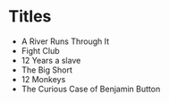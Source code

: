# Titles

* A River Runs Through It
* Fight Club
* 12 Years a slave
* The Big Short
* 12 Monkeys
* The Curious Case of Benjamin Button
